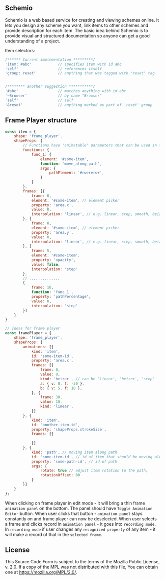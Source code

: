 Schemio
--------------------

Schemio is a web based service for creating and viewing schemes online. It lets you design any scheme you want, link items to other schemes and provide description for each item. The basic idea behind Schemio is to provide visual and structured documentation so anyone can get a good understanding of a project.




Item selectors:
```js
/****** Current implementation *********/
'item: #abc'            // specifies item with id abc
'self'                  // references itself
'group: reset'          // anything that was tagged with 'reset' tag


/******** another suggestion ***********/
'#abc'                  // matches anything with id abc 
'~Browser'              // by name "Browser"
'self'                  // self
'&reset'                // anything marked as part of 'reset' group

```





Frame Player structure
--------------------------------------------

```javascript
const item = {
    shape: 'frame_player',
    shapeProps: {
        // Functions have "animatable" parameters that can be used in frames
        functions: {
            func_1: {
                element: '#some-item',
                function: 'move_along_path',
                args: {
                    pathElement: '#rwererwr',
                }
            }
        },
        frames: [{
            frame: 0,
            element: '#some-item', // element picker
            property: 'area.x',
            value: 0,
            interpolation: 'linear', // e.g. linear, step, smooth, beizer
        }, {
            frame: 0,
            element: '#some-item', // element picker
            property: 'area.y',
            value: 0,
            interpolation: 'linear', // e.g. linear, step, smooth, beizer
        }, {
            frame: 5,
            element: '#some-item',
            property: 'opacity',
            value: false,
            interpolation: 'step'
        }, 
        // ..............
        {
            frame: 10,
            function: 'func_1',
            property: 'pathPercentage',
            value: 0,
            interpolation: 'step'
        }]
    }
}
```


```javascript
// Ideas for frame player
const framePlayer = {
    shape: 'frame_player',
    shapeProps: {
        animations: [{
            kind: 'item',
            id: 'some-item-id',
            property: 'area.x',
            frames: [{
                frame: 0,
                value: 0,
                kind: 'beizer', // can be 'linear', 'beizer', 'step'
                a: { v: 0, f: -30 },
                b: { v: 5, f: 10 },
            }, {
                frame: 30,
                value: 10,
                kind: 'linear',
            }]
        }, {
            kind: 'item',
            id: 'another-item-id',
            property: 'shapeProps.strokeSize',
            frames: [{
                
            }]
        }, {
            kind: 'path', // moving item along path
            id: 'some-item-id', // id of item that should be moving along path
            property: 'some-path-id', // id of path
            args: {
                rotate: true // adjust item rotation to the path,
                rotationOffset: 80
            }
        }]
    }
};
```

When clicking on frame player in edit mode - it will bring a thin frame `animation panel` on the bottom. The panel should have `Toggle Animation Editor` button.
When user clicks that button - `animation panel` stays constantly on and frame player can now be deselected. When user selects a frame and clicks record in `animation panel` - it goes into `recording mode`. In `recording mode` if user changes any `recognized property` of any item - it will make a record of that in the `selected frame`.

License
---------

This Source Code Form is subject to the terms of the Mozilla Public License, v. 2.0. If a copy of the MPL was not distributed with this file, You can obtain one at https://mozilla.org/MPL/2.0/.